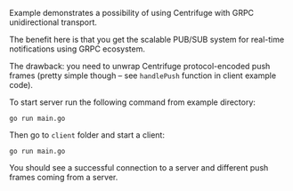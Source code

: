Example demonstrates a possibility of using Centrifuge with GRPC unidirectional transport. 

The benefit here is that you get the scalable PUB/SUB system for real-time notifications using GRPC ecosystem.

The drawback: you need to unwrap Centrifuge protocol-encoded push frames (pretty simple though – see `handlePush` function in client example code).

To start server run the following command from example directory:

```
go run main.go
```

Then go to `client` folder and start a client:

```
go run main.go
```

You should see a successful connection to a server and different push frames coming from a server.
